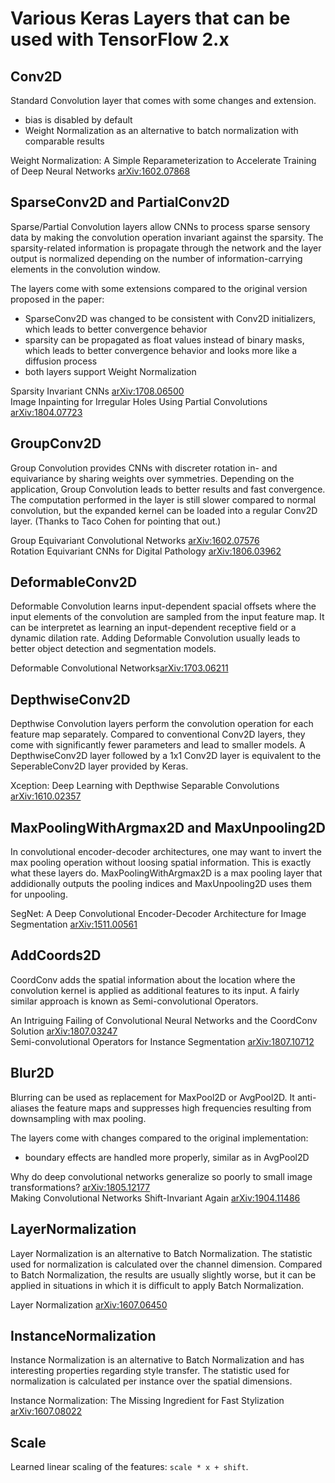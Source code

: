 # Various Keras Layers that can be used with TensorFlow 2.x

## Conv2D
Standard Convolution layer that comes with some changes and extension.
- bias is disabled by default
- Weight Normalization as an alternative to batch normalization with comparable results

Weight Normalization: A Simple Reparameterization to Accelerate Training of Deep Neural Networks [arXiv:1602.07868](http://arxiv.org/abs/1602.07868)

## SparseConv2D and PartialConv2D
Sparse/Partial Convolution layers allow CNNs to process sparse sensory data by making the convolution operation invariant against the sparsity. The sparsity-related information is propagate through the network and the layer output is normalized depending on the number of information-carrying elements in the convolution window.

The layers come with some extensions compared to the original version proposed in the paper:
- SparseConv2D was changed to be consistent with Conv2D initializers, which leads to better convergence behavior
- sparsity can be propagated as float values instead of binary masks, which leads to better convergence behavior and looks more like a diffusion process
- both layers support Weight Normalization

Sparsity Invariant CNNs [arXiv:1708.06500](https://arxiv.org/abs/1708.06500)  
Image Inpainting for Irregular Holes Using Partial Convolutions [arXiv:1804.07723](https://arxiv.org/abs/1804.07723)

## GroupConv2D
Group Convolution provides CNNs with discreter rotation in- and equivariance by sharing weights over symmetries. Depending on the application, Group Convolution leads to better results and fast convergence. The computation performed in the layer is still slower compared to normal convolution, but the expanded kernel can be loaded into a regular Conv2D layer. (Thanks to Taco Cohen for pointing that out.)

Group Equivariant Convolutional Networks [arXiv:1602.07576](https://arxiv.org/abs/1602.07576)  
Rotation Equivariant CNNs for Digital Pathology [arXiv:1806.03962](https://arxiv.org/abs/1806.03962)

## DeformableConv2D
Deformable Convolution learns input-dependent spacial offsets where the input elements of the convolution are sampled from the input feature map. It can be interpretet as learning an input-dependent receptive field or a dynamic dilation rate. Adding Deformable Convolution usually leads to better object detection and segmentation models.

Deformable Convolutional Networks[arXiv:1703.06211](https://arxiv.org/abs/1703.06211)

## DepthwiseConv2D
Depthwise Convolution layers perform the convolution operation for each feature map separately. Compared to conventional Conv2D layers, they come with significantly fewer parameters and lead to smaller models. A DepthwiseConv2D layer followed by a 1x1 Conv2D layer is equivalent to the SeperableConv2D layer provided by Keras.

Xception: Deep Learning with Depthwise Separable Convolutions [arXiv:1610.02357](https://arxiv.org/abs/1610.02357)

## MaxPoolingWithArgmax2D and MaxUnpooling2D
In convolutional encoder-decoder architectures, one may want to invert the max pooling operation without loosing spatial information. This is exactly what these layers do. MaxPoolingWithArgmax2D is a max pooling layer that addidionally outputs the pooling indices and MaxUnpooling2D uses them for unpooling.

SegNet: A Deep Convolutional Encoder-Decoder Architecture for Image Segmentation [arXiv:1511.00561](https://arxiv.org/abs/1511.00561)

## AddCoords2D
CoordConv adds the spatial information about the location where the convolution kernel is applied as additional features to its input. A fairly similar approach is known as Semi-convolutional Operators.

An Intriguing Failing of Convolutional Neural Networks and the CoordConv Solution [arXiv:1807.03247](https://arxiv.org/abs/1807.03247)  
Semi-convolutional Operators for Instance Segmentation [arXiv:1807.10712](https://arxiv.org/abs/1807.10712)

## Blur2D
Blurring can be used as replacement for MaxPool2D or AvgPool2D. It anti-aliases the feature maps and suppresses high frequencies resulting from downsampling with max pooling.

The layers come with changes compared to the original implementation:
- boundary effects are handled more properly, similar as in AvgPool2D

Why do deep convolutional networks generalize so poorly to small image transformations? [arXiv:1805.12177](https://arxiv.org/abs/1805.12177)  
Making Convolutional Networks Shift-Invariant Again [arXiv:1904.11486](https://arxiv.org/abs/1904.11486)

## LayerNormalization

Layer Normalization is an alternative to Batch Normalization. The statistic used for normalization is calculated over the channel dimension. Compared to Batch Normalization, the results are usually slightly worse, but it can be applied in situations in which it is difficult to apply Batch Normalization.

Layer Normalization [arXiv:1607.06450](http://arxiv.org/abs/1607.06450)

## InstanceNormalization

Instance Normalization is an alternative to Batch Normalization and has interesting properties regarding style transfer. The statistic used for normalization is calculated per instance over the spatial dimensions.

Instance Normalization: The Missing Ingredient for Fast Stylization [arXiv:1607.08022](https://arxiv.org/abs/1607.08022)

## Scale
Learned linear scaling of the features: `scale * x + shift`.
